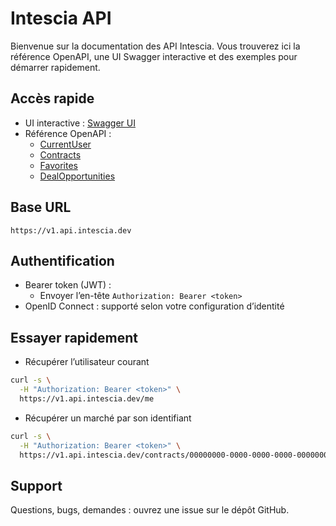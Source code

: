 # Intescia API

Bienvenue sur la documentation des API Intescia. Vous trouverez ici la référence OpenAPI, une UI Swagger interactive et des exemples pour démarrer rapidement.

## Accès rapide

* UI interactive : [Swagger UI](openapi/intescia-api.md)
* Référence OpenAPI :
    - [CurrentUser](openapi/current-user.md)
    - [Contracts](openapi/contracts.md)
    - [Favorites](openapi/favorites.md)
    - [DealOpportunities](openapi/deal-opportunities.md)

## Base URL

```
https://v1.api.intescia.dev
```

## Authentification

* Bearer token (JWT) :
    - Envoyer l’en-tête `Authorization: Bearer <token>`
* OpenID Connect : supporté selon votre configuration d’identité

## Essayer rapidement

* Récupérer l’utilisateur courant

```bash
curl -s \
  -H "Authorization: Bearer <token>" \
  https://v1.api.intescia.dev/me
```

* Récupérer un marché par son identifiant

```bash
curl -s \
  -H "Authorization: Bearer <token>" \
  https://v1.api.intescia.dev/contracts/00000000-0000-0000-0000-000000000000
```

## Support

Questions, bugs, demandes : ouvrez une issue sur le dépôt GitHub.
